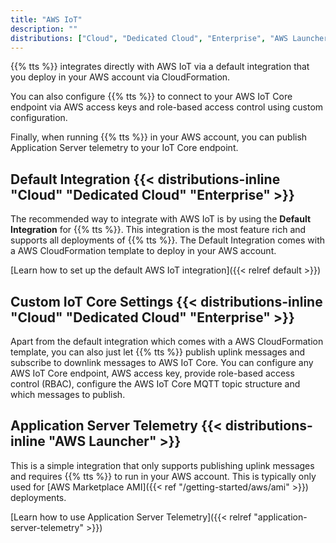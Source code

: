 ```yaml
---
title: "AWS IoT"
description: ""
distributions: ["Cloud", "Dedicated Cloud", "Enterprise", "AWS Launcher"]
---
```


{{% tts %}} integrates directly with AWS IoT via a default integration that you deploy in your AWS account via CloudFormation.

You can also configure {{% tts %}} to connect to your AWS IoT Core endpoint via AWS access keys and role-based access control using custom configuration.

<!--more-->

Finally, when running {{% tts %}} in your AWS account, you can publish Application Server telemetry to your IoT Core endpoint.

## Default Integration {{< distributions-inline "Cloud" "Dedicated Cloud" "Enterprise" >}}

The recommended way to integrate with AWS IoT is by using the **Default Integration** for {{% tts %}}. This integration is the most feature rich and supports all deployments of {{% tts %}}. The Default Integration comes with a AWS CloudFormation template to deploy in your AWS account.

[Learn how to set up the default AWS IoT integration]({{< relref default >}})

## Custom IoT Core Settings {{< distributions-inline "Cloud" "Dedicated Cloud" "Enterprise" >}}

Apart from the default integration which comes with a AWS CloudFormation template, you can also just let {{% tts %}} publish uplink messages and subscribe to downlink messages to AWS IoT Core. You can configure any AWS IoT Core endpoint, AWS access key, provide role-based access control (RBAC), configure the AWS IoT Core MQTT topic structure and which messages to publish.

## Application Server Telemetry {{< distributions-inline "AWS Launcher" >}}

This is a simple integration that only supports publishing uplink messages and requires {{% tts %}} to run in your AWS account. This is typically only used for [AWS Marketplace AMI]({{< ref "/getting-started/aws/ami" >}}) deployments.

[Learn how to use Application Server Telemetry]({{< relref "application-server-telemetry" >}})
